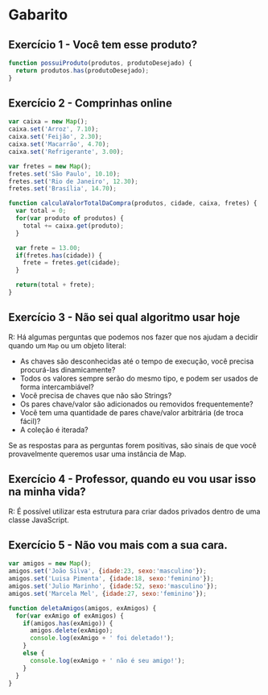 # Gabarito

## Exercício 1 - Você tem esse produto?
``` javascript
function possuiProduto(produtos, produtoDesejado) {
  return produtos.has(produtoDesejado);
}
```

## Exercício 2 - Comprinhas online
``` javascript
var caixa = new Map();
caixa.set('Arroz', 7.10);
caixa.set('Feijão', 2.30);
caixa.set('Macarrão', 4.70);
caixa.set('Refrigerante', 3.00);

var fretes = new Map();
fretes.set('São Paulo', 10.10);
fretes.set('Rio de Janeiro', 12.30);
fretes.set('Brasília', 14.70);

function calculaValorTotalDaCompra(produtos, cidade, caixa, fretes) {
  var total = 0;
  for(var produto of produtos) {
    total += caixa.get(produto);
  }

  var frete = 13.00;
  if(fretes.has(cidade)) {
    frete = fretes.get(cidade);
  }

  return(total + frete);
}
```

## Exercício 3 - Não sei qual algoritmo usar hoje
R: Há algumas perguntas que podemos nos fazer que nos ajudam a decidir quando um `Map` ou um objeto literal:
* As chaves são desconhecidas até o tempo de execução,
você precisa procurá-las dinamicamente?
* Todos os valores sempre serão do mesmo tipo, e podem
ser usados de forma intercambiável?
* Você precisa de chaves que não são Strings?
* Os pares chave/valor são adicionados ou removidos
frequentemente?
* Você tem uma quantidade de pares chave/valor
arbitrária (de troca fácil)?
* A coleção é iterada?

Se as respostas para as perguntas forem positivas, são sinais de que você provavelmente queremos usar uma instância de Map.

## Exercício 4 - Professor, quando eu vou usar isso na minha vida?
R: É possível utilizar esta estrutura para criar dados privados dentro de uma classe JavaScript.

## Exercício 5 - Não vou mais com a sua cara.
``` javascript
var amigos = new Map();
amigos.set('João Silva', {idade:23, sexo:'masculino'});
amigos.set('Luisa Pimenta', {idade:18, sexo:'feminino'});
amigos.set('Julio Marinho', {idade:52, sexo:'masculino'});
amigos.set('Marcela Mel', {idade:27, sexo:'feminino'});

function deletaAmigos(amigos, exAmigos) {
  for(var exAmigo of exAmigos) {
    if(amigos.has(exAmigo)) {
      amigos.delete(exAmigo);
      console.log(exAmigo + ' foi deletado!');
    }
    else {
      console.log(exAmigo + ' não é seu amigo!');
    }
  }
}
```
